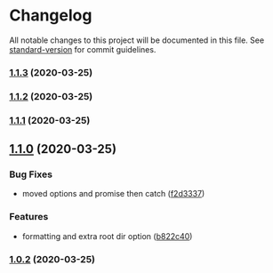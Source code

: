 # Changelog

All notable changes to this project will be documented in this file. See [standard-version](https://github.com/conventional-changelog/standard-version) for commit guidelines.

### [1.1.3](https://github.com/gaarutyunov/jest-sonar/compare/v1.1.2...v1.1.3) (2020-03-25)



### [1.1.2](https://github.com/gaarutyunov/jest-sonar/compare/v1.1.1...v1.1.2) (2020-03-25)



### [1.1.1](https://github.com/gaarutyunov/jest-sonar/compare/v1.1.0...v1.1.1) (2020-03-25)



## [1.1.0](https://github.com/gaarutyunov/jest-sonar/compare/v1.0.2...v1.1.0) (2020-03-25)


### Bug Fixes

* moved options and promise then catch ([f2d3337](https://github.com/gaarutyunov/jest-sonar/commit/f2d3337))


### Features

* formatting and extra root dir option ([b822c40](https://github.com/gaarutyunov/jest-sonar/commit/b822c40))



### [1.0.2](https://github.com/gaarutyunov/jest-sonar/compare/v1.0.1...v1.0.2) (2020-03-25)
